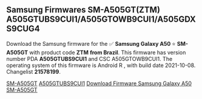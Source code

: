 <h2>Samsung Firmwares SM-A505GT(ZTM) A505GTUBS9CUI1/A505GTOWB9CUI1/A505GDXS9CUG4</h2>
Download the Samsung firmware for the ✅ <strong>Samsung Galaxy A50 </strong> ⭐ <strong>SM-A505GT</strong> with product code <strong>ZTM</strong> <strong> from Brazil</strong>. This firmware has version number PDA <strong>A505GTUBS9CUI1</strong> and CSC A505GTOWB9CUI1. The operating system of this firmware is Android R , with build date 2021-10-08. Changelist <strong>21578199</strong>.


[SM-A505GT](https://samfirm.shop/samsung/model/SM-A505GT)
[A505GTUBS9CUI1](https://samfirm.shop/samsung/pda/A505GTUBS9CUI1)
[Download Firmware Samsung Galaxy A50 SM-A505GT](https://samfirm.shop/samsung/firmware/463953)
